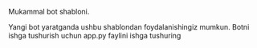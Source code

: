 Mukammal bot shabloni.

Yangi bot yaratganda ushbu shablondan foydalanishingiz mumkun.
Botni ishga tushurish uchun app.py faylini ishga tushuring